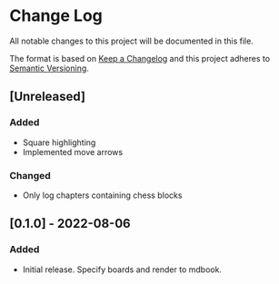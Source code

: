# Change Log
All notable changes to this project will be documented in this file.
 
The format is based on [Keep a Changelog](http://keepachangelog.com/)
and this project adheres to [Semantic Versioning](http://semver.org/).

## [Unreleased]
### Added
- Square highlighting
- Implemented move arrows

### Changed
- Only log chapters containing chess blocks
 
## [0.1.0] - 2022-08-06
### Added
- Initial release. Specify boards and render to mdbook. 
